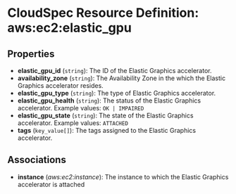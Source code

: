 # CloudSpec Resource Definition: aws:ec2:elastic_gpu


## Properties

* **elastic_gpu_id**
(`string`):
The ID of the Elastic Graphics accelerator.
* **availability_zone**
(`string`):
The Availability Zone in the which the Elastic Graphics accelerator resides.
* **elastic_gpu_type**
(`string`):
The type of Elastic Graphics accelerator.
* **elastic_gpu_health**
(`string`):
The status of the Elastic Graphics accelerator.
Example values: `OK | IMPAIRED`
* **elastic_gpu_state**
(`string`):
The state of the Elastic Graphics accelerator.
Example values: `ATTACHED`
* **tags**
(`key_value[]`):
The tags assigned to the Elastic Graphics accelerator.

## Associations

* **instance**
(*aws:ec2:instance*):
The instance to which the Elastic Graphics accelerator is attached
